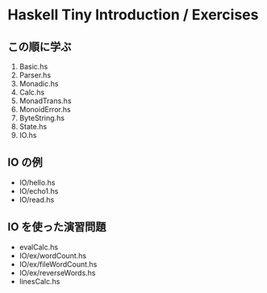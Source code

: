 
Haskell Tiny Introduction / Exercises
===

この順に学ぶ
---

1. Basic.hs
2. Parser.hs
3. Monadic.hs
4. Calc.hs
5. MonadTrans.hs
6. MonoidError.hs
7. ByteString.hs
8. State.hs
9. IO.hs

IO の例
---

- IO/hello.hs
- IO/echo1.hs
- IO/read.hs

IO を使った演習問題
---

- evalCalc.hs
- IO/ex/wordCount.hs
- IO/ex/fileWordCount.hs
- IO/ex/reverseWords.hs
- linesCalc.hs
